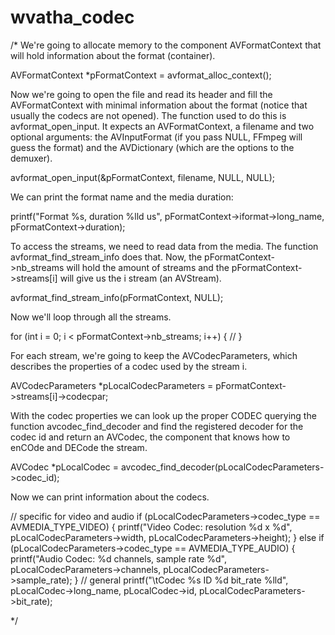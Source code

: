 # wvatha_codec


/*
We're going to allocate memory to the component AVFormatContext that will hold information about the format (container).

AVFormatContext *pFormatContext = avformat_alloc_context();

Now we're going to open the file and read its header and fill the AVFormatContext with minimal information about the format (notice that usually the codecs are not opened). The function used to do this is avformat_open_input. It expects an AVFormatContext, a filename and two optional arguments: the AVInputFormat (if you pass NULL, FFmpeg will guess the format) and the AVDictionary (which are the options to the demuxer).

avformat_open_input(&pFormatContext, filename, NULL, NULL);

We can print the format name and the media duration:

printf("Format %s, duration %lld us", pFormatContext->iformat->long_name, pFormatContext->duration);


To access the streams, we need to read data from the media. The function avformat_find_stream_info does that. Now, the pFormatContext->nb_streams will hold the amount of streams and the pFormatContext->streams[i] will give us the i stream (an AVStream).

avformat_find_stream_info(pFormatContext,  NULL);


Now we'll loop through all the streams.

for (int i = 0; i < pFormatContext->nb_streams; i++)
{
  //
}

For each stream, we're going to keep the AVCodecParameters, which describes the properties of a codec used by the stream i.

AVCodecParameters *pLocalCodecParameters = pFormatContext->streams[i]->codecpar;

With the codec properties we can look up the proper CODEC querying the function avcodec_find_decoder and find the registered decoder for the codec id and return an AVCodec, the component that knows how to enCOde and DECode the stream.

AVCodec *pLocalCodec = avcodec_find_decoder(pLocalCodecParameters->codec_id);

Now we can print information about the codecs.

// specific for video and audio
if (pLocalCodecParameters->codec_type == AVMEDIA_TYPE_VIDEO) {
  printf("Video Codec: resolution %d x %d", pLocalCodecParameters->width, pLocalCodecParameters->height);
} else if (pLocalCodecParameters->codec_type == AVMEDIA_TYPE_AUDIO) {
  printf("Audio Codec: %d channels, sample rate %d", pLocalCodecParameters->channels, pLocalCodecParameters->sample_rate);
}
// general
printf("\tCodec %s ID %d bit_rate %lld", pLocalCodec->long_name, pLocalCodec->id, pLocalCodecParameters->bit_rate);

*/